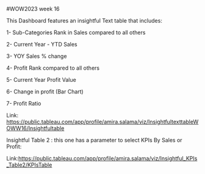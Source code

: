 #WOW2023 week 16


This Dashboard features an insightful Text table that includes:

1- Sub-Categories Rank in Sales compared to all others

2- Current Year - YTD Sales

3- YOY Sales % change

4- Profit Rank compared to all others

5- Current Year Profit Value

6- Change in profit (Bar Chart)

7- Profit Ratio

Link: https://public.tableau.com/app/profile/amira.salama/viz/InsightfultexttableWOWW16/Insightfultable



Insightful Table 2 : this one has a parameter to select KPIs By Sales or Profit:

Link:https://public.tableau.com/app/profile/amira.salama/viz/Insightful_KPIs_Table2/KPIsTable

